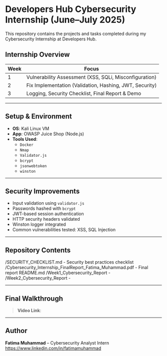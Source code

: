 # Developers Hub Cybersecurity Internship (June–July 2025)

This repository contains the projects and tasks completed during my Cybersecurity Internship at Developers Hub.

## Internship Overview

| Week | Focus |
|------|----------------------------------------------------------|
| 1    | Vulnerability Assessment (XSS, SQLi, Misconfiguration)   |
| 2    | Fix Implementation (Validation, Hashing, JWT, Security) |
| 3    | Logging, Security Checklist, Final Report & Demo        |

---

## Setup & Environment

- **OS**: Kali Linux VM  
- **App**: OWASP Juice Shop (Node.js)  
- **Tools Used**:  
  - `Docker`  
  - `Nmap`  
  - `Validator.js`  
  - `bcrypt`  
  - `jsonwebtoken`  
  - `winston`  

---

## Security Improvements

-  Input validation using `validator.js`  
-  Passwords hashed with `bcrypt`  
-  JWT-based session authentication  
-  HTTP security headers validated  
-  Winston logger integrated  
-  Common vulnerabilities tested: XSS, SQL Injection  

---

## Repository Contents

/SECURITY_CHECKLIST.md - Security best practices checklist
/Cybersecurity_Internship_FinalReport_Fatima_Muhammad.pdf - Final report
README.md 
/Week1_Cybersecurity_Report - 
/Week2_Cybersecurity_Report - 

---

## Final Walkthrough

> **Video Link**: 

---

## Author

**Fatima Muhammad** – Cybersecurity Analyst Intern  
https://www.linkedin.com/in/fatimamuhammad
